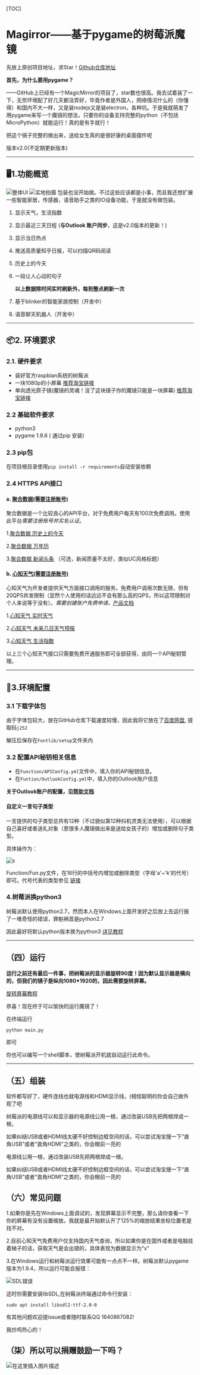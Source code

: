 ﻿﻿﻿[TOC]

# Magirror——基于pygame的树莓派魔镜

先放上原创项目地址，求Star！[Github仓库地址](https://github.com/PixelChen24/Magirror)

**首先，为什么要用pygame？**

——GitHub上已经有一个MagicMirror的项目了，star数也很高。我去试着装了一下，无奈环境配了好几天都没弄好，毕竟作者是外国人，网络情况什么的（你懂得）和国内不大一样，又是装nodejs又是装electron，各种坑。于是我就萌发了用pygame来写一个魔镜的想法，只要你的设备支持完整的python（不包括MicroPython）就能运行！真的是有手就行！

把这个镜子完整的做出来，送给女生真的是很好康的桌面摆件呢

版本v2.0(不定期更新版本)

---

## :desktop_computer:1.功能概览

![整体UI](/Assets/UI2.0.png)
![实地拍摄](/Assets/RealTime.jpg)
包装也没开始做。不过这些应该都是小事，而且我还想扩展一些智能家居，传感器，语音助手之类的IO设备功能，于是就没有做包装。

1. 显示天气，生活指数
2. 显示最近三天日程 (**与Outlook 账户同步**，这是v2.0版本的更新！)
3. 显示当日热点
4. 推送高质量知乎日报，可以扫描QR码阅读
5. 历史上的今天
6. 一段让人心动的句子

   **以上数据除时间实时刷新外，每到整点刷新一次**
7. 基于blinker的智能家居控制（开发中）
8. 语音聊天机器人（开发中）

---

## :package:2. 环境要求

### 2.1. 硬件要求

* 装好官方raspbian系统的树莓派
* 一块1080p的小屏幕 [推荐淘宝链接](https://item.taobao.com/item.htm?spm=a1z09.2.0.0.3e352e8dEUsahj&id=558956849119&_u=b2029g7480bb2d)
* 单向透光原子镜(魔镜的灵魂！没了这块镜子你的魔镜只能是一块屏幕) [推荐淘宝链接](https://item.taobao.com/item.htm?spm=a230r.1.14.21.37671f49BXbKpo&id=555111074798&ns=1&abbucket=17#detail)

### 2.2  基础软件要求

* python3
* pygame 1.9.6    ( 通过pip 安装)

### 2.3 pip包

在项目根目录使用`pip install -r requirements`自动安装依赖

### 2.4 HTTPS API接口

#### a. [聚合数据(需要注册账号)](https://www.juhe.cn/)

聚合数据是一个比较良心的API平台，对于免费用户每天有100次免费调用。使用此平台*需要注册账号并实名认证*。

1.[聚合数据 历史上的今天](https://www.juhe.cn/docs/api/id/63)

2.[聚合数据 万年历](https://www.juhe.cn/docs/api/id/177)

3.[聚合数据 新闻头条](https://www.juhe.cn/docs/api/id/235) （可选，新闻质量不太好，类似UC风格标题）

#### b. [心知天气(需要注册账号)](https://www.seniverse.com/)

心知天气为开发者提供天气方面接口调用的服务。免费用户调用次数无限，但有20QPS并发限制（显然个人使用的话远远不会有那么高的QPS，所以这项限制对个人来说等于没有）。*需要创建账户免费申请。*[产品文档](https://docs.seniverse.com/api/weather/now.html)

1.[心知天气 实时天气](https://www.seniverse.com/products?iid=new)

2.[心知天气 未来几日天气预报](https://www.seniverse.com/products?iid=new)

3.[心知天气 生活指数](https://www.seniverse.com/products?iid=new)

以上三个心知天气接口只需要免费开通服务即可全部获得，由同一个API秘钥管理。

---

## :hammer:3.环境配置

### 3.1 下载字体包

由于字体包较大，放在GitHub仓库下载速度较慢，因此我将它放在了[百度网盘](https://pan.baidu.com/s/1rlzWqmlZ5RiZYXNIkhxv_Q), 提取码`j252`

解压后保存在`Fontlib/setup`文件夹内



### 3.2 配置API秘钥相关信息

* 在`Function/APIConfig.yml`文件中，填入你的API秘钥信息。
* 在`Funtion/OutlookConfig.yml`中，填入你的Outlook账户信息

**关于Outlook账户的配置，见[帮助文档](Function/Readme.md)**



#### 自定义一言句子类型

一言提供的句子类型总共有12种（不过貌似第12种抖机灵类无法使用），可以根据自己喜好或者送礼对象（恩很多人魔镜做出来是送给女孩子的）增加或删除句子类型。

具体操作为：

![s](/Assets/SentenceType.jpg)

Function/Fun.py文件，在16行的中括号内增加或删除类型（字母'a'~'k'的代号）即可。代号代表的类型参见 [链接](https://pa-1251215871.cos-website.ap-chengdu.myqcloud.com/sentence/#%E8%AF%B7%E6%B1%82%E5%8F%82%E6%95%B0)

### 4.树莓派换python3

树莓派默认使用python2.7，然而本人在Windows上面开发好之后放上去运行报了一堆奇怪的错误，罪魁祸首是python2.7

因此最好将默认python版本换为python3 [详见教程](https://blog.csdn.net/ylzmm/article/details/107827065)

---

## （四）运行

**运行之前还有最后一件事，把树莓派的显示器旋转90度！因为默认显示器是横向的，但我们的镜子是纵向1080*1920的，因此需要旋转屏幕。**

[旋转屏幕教程](https://www.jianshu.com/p/657f6e113666)

恭喜！现在终于可以愉快的运行魔镜了！

在终端运行

```shell
python main.py
```

即可

你也可以编写一个shell脚本，使树莓派开机就自动运行此命令。

---

## （五）组装

软件都写好了，硬件连线也就电源线和HDMI显示线，(相信聪明的你会自己做外观了吧



树莓派的电源线可以和显示器的电源线公用一根，通过改装USB先把两根焊成一根。

如果纠结USB或者HDMI线太硬不好控制边框空间的话，可以尝试淘宝搜一下“直角USB”或者“直角HDMI”之类的，你会眼前一亮的

电源线公用一根，通过改装USB先把两根焊成一根。

如果纠结USB或者HDMI线太硬不好控制边框空间的话，可以尝试淘宝搜一下“直角USB”或者“直角HDMI”之类的，你会眼前一亮的

## （六）常见问题

1.如果你是先在Windows上面调试的，发现屏幕显示不完整，那么请你查看一下你的屏幕有没有设置缩放。我就是最开始默认开了125%的缩放结果坐标位置老是找不对。

2.目前心知天气免费用户仅支持国内天气查询，所以如果你是在国外或者是电脑挂着梯子的话，获取天气是会出错的，具体表现为数据显示为“x"

3.在Windows运行和树莓派运行效果可能有一点点不一样。树莓派默认pygame版本为1.9.4，所以运行可能会报错：

![SDL错误](/Assets/libsdlwrong.png)

这时你需要安装libSDL,在树莓派终端通过命令行安装：

```shell
sudo apt install libsdl2-ttf-2.0-0
```

有其他问题欢迎提issue或者随时联系QQ 1640867082!

我炒鸡热心的！

## （柒）所以可以捐赠鼓励一下吗？

![在这里插入图片描述](Assets/Pay.jpg)
